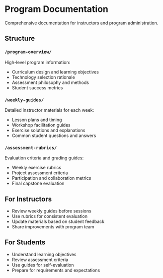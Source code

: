 # Program Documentation

Comprehensive documentation for instructors and program administration.

## Structure

### `/program-overview/`
High-level program information:
- Curriculum design and learning objectives
- Technology selection rationale
- Assessment philosophy and methods
- Student success metrics

### `/weekly-guides/`
Detailed instructor materials for each week:
- Lesson plans and timing
- Workshop facilitation guides
- Exercise solutions and explanations
- Common student questions and answers

### `/assessment-rubrics/`
Evaluation criteria and grading guides:
- Weekly exercise rubrics
- Project assessment criteria
- Participation and collaboration metrics
- Final capstone evaluation

## For Instructors
- Review weekly guides before sessions
- Use rubrics for consistent evaluation
- Update materials based on student feedback
- Share improvements with program team

## For Students
- Understand learning objectives
- Review assessment criteria
- Use guides for self-evaluation
- Prepare for requirements and expectations

